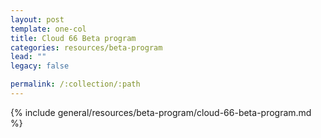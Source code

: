 ```yaml
---
layout: post
template: one-col
title: Cloud 66 Beta program
categories: resources/beta-program
lead: ""
legacy: false

permalink: /:collection/:path
---
```



{% include general/resources/beta-program/cloud-66-beta-program.md %}